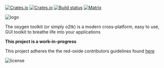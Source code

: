 [![Crates.io](https://img.shields.io/crates/v/o2tk.svg)](https://crates.io/crates/o2tk)
[![Crates.io](https://img.shields.io/crates/dv/o2tk.svg)](https://crates.io/crates/o2tk)
[![Build status](https://gitlab.com/red-oxide/o2tk/badges/master/build.svg)](https://gitlab.com/red-oxide/o2tk/commits/master)
[![Matrix](https://matrix.to/img/matrix-badge.svg)](https://matrix.to/#/#o2tk:matrix.org)

![logo](https://gitlab.com/red-oxide/o2tk/raw/master/assets/logo.svg.png)

The oxygen toolkit (or simply o2tk) is a modern cross-platform, easy to use, GUI toolkit to breathe life into your applications

**This project is a work-in-progress**

This project adheres the the red-oxide contributors guidelines found [here](https://gitlab.com/red-oxide/org/raw/master/COMMUNICATION_GUIDELINES.md)

![license](https://gitlab.com/red-oxide/org/raw/master/LGPLv3.svg.png)